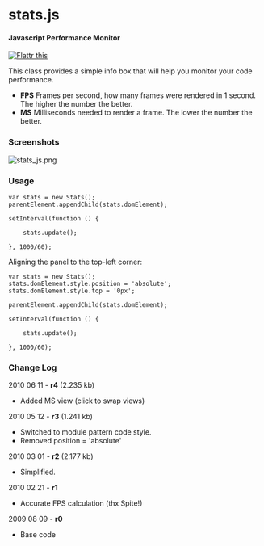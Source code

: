 stats.js
========

#### Javascript Performance Monitor ####

[![Flattr this](http://api.flattr.com/button/button-compact-static-100x17.png)](http://flattr.com/thing/1993/stats-js)

This class provides a simple info box that will help you monitor your code performance.

* **FPS** Frames per second, how many frames were rendered in 1 second. The higher the number the better.
* **MS** Milliseconds needed to render a frame. The lower the number the better.

### Screenshots ###

![stats_js.png](http://github.com/mrdoob/stats.js/raw/master/assets/stats_js.png)

### Usage ###

	var stats = new Stats();
	parentElement.appendChild(stats.domElement);

	setInterval(function () {
	
		stats.update();
	
	}, 1000/60);

Aligning the panel to the top-left corner:

	var stats = new Stats();
	stats.domElement.style.position = 'absolute';
	stats.domElement.style.top = '0px';

	parentElement.appendChild(stats.domElement);

	setInterval(function () {
	
		stats.update();
	
	}, 1000/60);

### Change Log ###

2010 06 11 - **r4** (2.235 kb)

* Added MS view (click to swap views)


2010 05 12 - **r3** (1.241 kb)

* Switched to module pattern code style.
* Removed position = 'absolute'


2010 03 01 - **r2** (2.177 kb)

* Simplified.


2010 02 21 - **r1**

* Accurate FPS calculation (thx Spite!)

 
2009 08 09 - **r0**

* Base code
